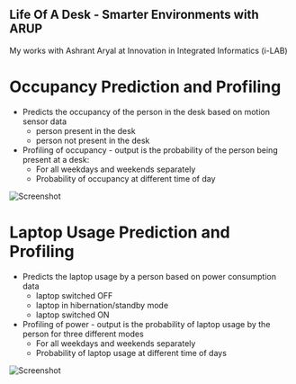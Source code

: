 ## Life Of A Desk - Smarter Environments with ARUP
My works with Ashrant Aryal at Innovation in Integrated Informatics (i-LAB)


# Occupancy Prediction and Profiling
- Predicts the occupancy of the person in the desk based on motion sensor data
	- person present in the desk
	- person not present in the desk
- Profiling of occupancy - output is the probability of the person being present at a desk:
	- For all weekdays and weekends separately
	- Probability of occupancy at different time of day

![Screenshot](https://github.com/arupiot/smarter_environments/tree/abinaya/Profiling/Helpers/Figure-1.png)


# Laptop Usage Prediction and Profiling
- Predicts the laptop usage by a person based on power consumption data 
	- laptop switched OFF
	- laptop in hibernation/standby mode
	- laptop switched ON 
- Profiling of power - output is the probability of laptop usage by the person for three different modes
	- For all weekdays and weekends separately
	- Probability of laptop usage at different time of days
	

![Screenshot](https://github.com/arupiot/smarter_environments/tree/abinaya/Profiling/Helpers/Figure-2.png)